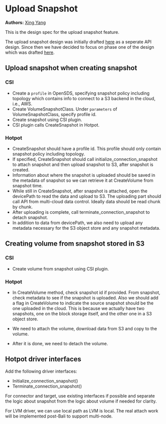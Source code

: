 # Upload Snapshot

**Authors:** [Xing Yang](https://github.com/xing-yang)

This is the design spec for the upload snapshot feature.

The upload snapshot design was initially drafted [here](https://docs.google.com/document/d/1pkAocf4oZ_QF3F_p5YEIlQL9XkDulOr5kMVaZYgyAlI/edit?usp=sharing) as a seperate API design. Since then we have decided to focus on phase one of the design which was drafted [here](https://docs.google.com/document/d/1YoxqZuprbL2C79HoNvYuTh8Yonz9JE42xluTGPdwI3U/edit?usp=sharing).

## Upload snapshot when creating snapshot

### CSI

* Create a `profile` in OpenSDS, specifying snapshot policy including topology which contains info to connect to a S3 backend in the cloud, i.e., AWS.
* Create VolumeSnapshotClass. Under `parameters` of VolumeSnapshotClass, specify profile id. 
* Create snapshot using CSI plugin.
* CSI plugin calls CreateSnapshot in Hotpot.

### Hotpot

* CreateSnapshot should have a profile id.  This profile should only contain snapshot policy including topology.
* If specified, CreateSnapshot should call initialize_connection_snapshot to attach snapshot and then upload snapshot to S3, after snapshot is created.  
* Information about where the snapshot is uploaded should be saved in the metadata of snapshot so we can retrieve it at CreateVolume from snapshot time.
* While still in CreateSnapshot, after snapshot is attached, open the devicePath to read the data and upload to S3.  The uploading part should call API from multi-cloud data control. Ideally data should be read chunk by chunk.
* After uploading is complete, call terminate_connection_snapshot to detach snapshot.
* In addition to data from devicePath, we also need to upload any metadata necessary for the S3 object store and any snapshot metadata.

## Creating volume from snapshot stored in S3

### CSI

* Create volume from snapshot using CSI plugin.

### Hotpot

* In CreateVolume method, check snapshot id if provided.  From snapshot, check metadata to see if the snapshot is uploaded.  Also we should add a flag in CreateVolume to indicate the source snapshot should be the one uploaded in the cloud.  This is because we actually have two snapshots, one on the block storage itself, and the other one in a S3 object store.

* We need to attach the volume, download data from S3 and copy to the volume.

* After it is done, we need to detach the volume.

## Hotpot driver interfaces

Add the following driver interfaces:

* Initialize_connection_snapshot()
* Terminate_connection_snapshot()

For connector and target, use existing interfaces if possible and separate the logic about snapshot from the logic about volume if needed for clarity.

For LVM driver, we can use local path as LVM is local.  The real attach work will be implemented post-Bali to support multi-node.
